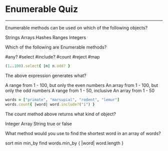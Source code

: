 # Enumerable Quiz

---

<quiz>
  <question multiple>
    <p>Enumerable methods can be used on which of the following objects?</p>
    <answer>Strings</answer>
    <answer correct>Arrays</answer>
    <answer correct>Hashes</answer>
    <answer correct>Ranges</answer>
    <answer>Integers</answer>
  </question>
  <question multiple>
    <p>Which of the following are Enumerable methods?</p>
    <answer correct>#any?</answer>
    <answer correct>#select</answer>
    <answer correct>#include?</answer>
    <answer correct>#count</answer>
    <answer correct>#reject</answer>
    <answer correct>#map</answer>
  </question>
</quiz>

```ruby
(1..100).select{ |n| n.odd? }
```

<quiz>
  <question>
    <p>The above expression generates what?</p>
    <answer>A range from 1 - 100, but only the even numbers</answer>
    <answer correct>An array from 1 - 100, but only the odd numbers</answer>
    <answer>A range from 1 - 50, inclusive</answer>
    <answer>An array from 1 - 50</answer>
  </question>
</quiz>

```ruby
words = ["primate", "marsupial", "rodent", "lemur"]
words.count{ |word| word.include?("i") }
```

<quiz>
  <question>
    <p>The count method above returns what kind of object?</p>
    <answer correct>Integer</answer>
    <answer>Array</answer>
    <answer>String</answer>
    <answer>true or false</answer>
  </question>
  <question>
    <p>What method would you use to find the shortest word in an array of words?</p>
    <answer>sort</answer>
    <answer>min</answer>
    <answer correct>min_by</answer>
    <answer>find</answer>
    <explanation>
      words.min_by { |word| word.length }
    </explanation>
  </question>
</quiz>
